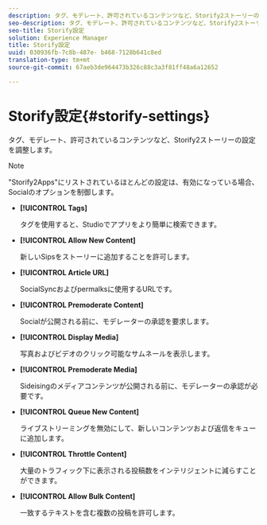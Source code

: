 ```yaml
---
description: タグ、モデレート、許可されているコンテンツなど、Storify2ストーリーの設定を調整します。
seo-description: タグ、モデレート、許可されているコンテンツなど、Storify2ストーリーの設定を調整します。
seo-title: Storify設定
solution: Experience Manager
title: Storify設定
uuid: 030936fb-7c8b-487e- b468-7128b641c8ed
translation-type: tm+mt
source-git-commit: 67aeb3de964473b326c88c3a3f81ff48a6a12652

---
```



# Storify設定{#storify-settings}

タグ、モデレート、許可されているコンテンツなど、Storify2ストーリーの設定を調整します。

>[!NOTE]
>
>&quot;Storify2Apps&quot;にリストされているほとんどの設定は、有効になっている場合、Socialのオプションを制御します。

* **[!UICONTROL Tags]** 

   タグを使用すると、Studioでアプリをより簡単に検索できます。

* **[!UICONTROL Allow New Content]** 

   新しいSipsをストーリーに追加することを許可します。

* **[!UICONTROL Article URL]** 

   SocialSyncおよびpermalksに使用するURLです。

* **[!UICONTROL Premoderate Content]** 

   Socialが公開される前に、モデレーターの承認を要求します。

* **[!UICONTROL Display Media]** 

   写真およびビデオのクリック可能なサムネールを表示します。

* **[!UICONTROL Premoderate Media]** 

   Sideisingのメディアコンテンツが公開される前に、モデレーターの承認が必要です。

* **[!UICONTROL Queue New Content]** 

   ライブストリーミングを無効にして、新しいコンテンツおよび返信をキューに追加します。

* **[!UICONTROL Throttle Content]** 

   大量のトラフィック下に表示される投稿数をインテリジェントに減らすことができます。

* **[!UICONTROL Allow Bulk Content]** 

   一致するテキストを含む複数の投稿を許可します。

